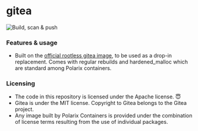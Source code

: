 # gitea

![Build, scan & push](https://github.com/Polarix-Containers/gitea/actions/workflows/build.yml/badge.svg)

### Features & usage
- Built on the [official rootless gitea image](https://github.com/go-gitea/gitea/blob/main/Dockerfile.rootless), to be used as a drop-in replacement. Comes with regular rebuilds and hardened_malloc which are standard among Polarix containers.

### Licensing
- The code in this repository is licensed under the Apache license. 😇
- Gitea is under the MIT license. Copyright to Gitea belongs to the Gitea project.
- Any image built by Polarix Containers is provided under the combination of license terms resulting from the use of individual packages.
